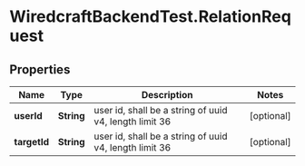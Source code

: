 # WiredcraftBackendTest.RelationRequest

## Properties
Name | Type | Description | Notes
------------ | ------------- | ------------- | -------------
**userId** | **String** | user id, shall be a string of uuid v4, length limit 36 | [optional] 
**targetId** | **String** | user id, shall be a string of uuid v4, length limit 36 | [optional] 


